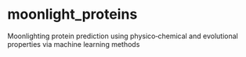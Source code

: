# moonlight_proteins
Moonlighting protein prediction using physico‑chemical and evolutional properties via machine learning methods
